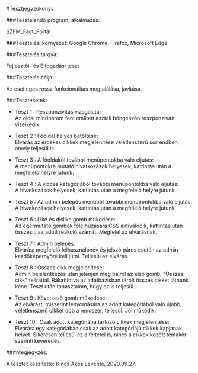 #Tesztjegyzőkönyv

###Tesztelendő program, alkalmazás:

SZFM_Fact_Portal

###Tesztelési környezet:
Google Chrome, Firefox, Microsoft Edge

###Tesztelés tárgya:

Fejlesztői- és Elfogadási teszt

###Tesztelés célja:

Az esetleges rossz funkcionalitás megtalálása, javítása 

###Tesztesetek:
- Teszt 1 : Reszponzivitás vizsgálata:
<br>Az oldal mindhárom fent említett asztali böngészőn reszponzívan viselkedik.</br>  

- Teszt 2 : Főoldal helyes betöltése:
<br>Elvárás az érdekes cikkek megjelenítése véletlenszerű sorrendben, amely teljesül is.</br>  

- Teszt 3 : A főoldalről további menüpontokba való eljutás:
<br>A menüpontokra mutató hivatkozások helyesek, kattintás után a megfelelő helyre jutunk.</br> 

- Teszt 4 : A vicces kategóriából további menüpontokba való eljutás:
<br>A hivatkozások helyesek, kattintás után a megfelelő helyre jutunk.</br>

- Teszt 5 : Az admin belépés menüből további menüpontokba való eljutás:
<br>A hivatkozások helyesek, kattintás után a megfelelő helyre jutunk.</br> 

- Teszt 6 : Like és dislike gomb működése:
<br>Az egérmutató gombok fölé húzására CSS aktiválódik, kattintás után összesíti az adott reakció számát. Megfelel az 
elvárásnak.</br> 

- Teszt 7 : Admin belépés:
<br>Elvárás: megfelelő felhasználónév és jelszó páros esetén az admin kezdőképernyőre kell jutni. Teljesül az elvárás.</br> 

- Teszt 8 : Összes cikk megjelenítése:
<br>Admin bejelentkezés után jelenjen meg balról az első gomb, "Összes cikk" felirattal. Rákattintva az adatbázisban tárolt
összes cikket látnunk kéne. Teszt után tapasztalom, hogy ez is teljesül.</br>

- Teszt 9 : Következő gomb működése:
<br>Az elvárást, miszerint lenyomására az adott kategóriából való újabb, véletlenszerű cikket dob a rendszer, teljesül.
Jól működik.</br> 

- Teszt 10 : Csak adott kategóriába tartozó cikkek megjelenítése:
<br>Elvárás: egy kategóriában csak az adott kategóriájú cikkek kapjanak helyet. Sikeresen teljesül ez a feltétel is, nincs 
a cikkek között témakör szerinti keveredés.</br> 

###Megjegyzés:

A tesztet készítette: Kincs Ákos Levente, 2020.09.27.